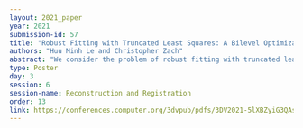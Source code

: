 ```yaml
---
layout: 2021_paper
year: 2021
submission-id: 57
title: "Robust Fitting with Truncated Least Squares: A Bilevel Optimization Approach"
authors: "Huu Minh Le and Christopher Zach"
abstract: "We consider the problem of robust fitting with truncated least squares cost function. Existing approaches involve replacing the truncated least squares by a smooth approximation that allows the problem to be solved using variants of Iteratively Re-weighted Least Squares (ILRS). In this work, we propose a new approach based on bi-level optimization that leads to a new algorithm to compute residual weights for the truncated least squares loss, which enables us to incorporate our new approach to existing non-linear least squares solvers. Experimental results show promising results on several large-scale bundle adjustment instances."
type: Poster
day: 3
session: 6
session-name: Reconstruction and Registration
order: 13
link: https://conferences.computer.org/3dvpub/pdfs/3DV2021-5lXBZyiG3QAsRBKXHIjqU8/268800b392/268800b392.pdf
---
```

